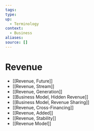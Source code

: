 ```yaml
---
tags:
type:
up:
  - Terminology
context:
  - Business
aliases:
source: []
---
```


# Revenue

- [[Revenue, Future]]
- [[Revenue, Stream]]
- [[Revenue, Generation]]
- [[Business Model, Hidden Revenue]]
- [[Business Model, Revenue Sharing]]
- [[Revenue, Cross-Financing]]
- [[Revenue, Added]]
- [[Revenue, Stability]]
- [[Revenue Model]]
